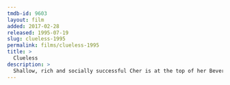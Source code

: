 ```yaml
---
tmdb-id: 9603
layout: film
added: 2017-02-28
released: 1995-07-19
slug: clueless-1995
permalink: films/clueless-1995
title: >
  Clueless
description: >
  Shallow, rich and socially successful Cher is at the top of her Beverly Hills high school's pecking scale. Seeing herself as a matchmaker, Cher first coaxes two teachers into dating each other. Emboldened by her success, she decides to give hopelessly klutzy new student Tai a makeover. When Tai becomes more popular than she is, Cher realizes that her disapproving ex-stepbrother was right about how misguided she was -- and falls for him.
---
```

